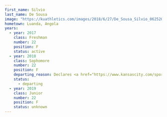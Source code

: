 ```yaml
---
first_name: Silvio
last_name: De Sousa
image: "https://kuathletics.com/images/2018/6/27/De_Sousa_Silvio_06252018.jpg?width=182&height=250&mode=crop&anchor=topcenter"
hometown: Luanda, Angola
years:
  - year: 2017
    class: Freshman
    number: 22
    position: F
    status: active
  - year: 2018
    class: Sophomore
    number: 22
    position: F
    departing_reason: Declares <a href="https://www.kansascity.com/sports/spt-columns-blogs/sam-mellinger/article229434124.html">Silvio De Sousa declares for NBA draft but wants to stay at Kansas: ‘I have a chance’</a>
    status: 
      - departing
  - year: 2019
    class: Junior
    number: 22
    position: F
    status: unknown
---
```

